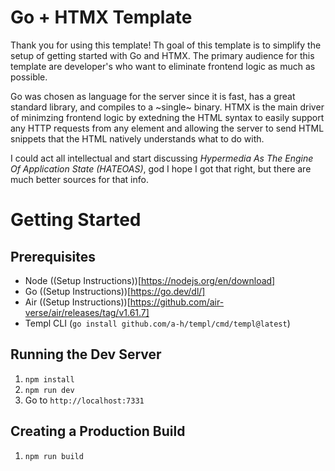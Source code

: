 # Go + HTMX Template

Thank you for using this template! Th goal of this template is to simplify the setup of getting started with Go and HTMX. The primary audience for this template are developer's who want to eliminate frontend logic as much as possible.

Go was chosen as language for the server since it is fast, has a great standard library, and compiles to a ~single~ binary. HTMX is the main driver of minimzing frontend logic by extedning the HTML syntax to easily support any HTTP requests from any element and allowing the server to send HTML snippets that the HTML natively understands what to do with.

I could act all intellectual and start discussing *Hypermedia As The Engine Of Application State (HATEOAS)*, god I hope I got that right, but there are much better sources for that info.

# Getting Started

## Prerequisites

- Node ((Setup Instructions))[https://nodejs.org/en/download]
- Go ((Setup Instructions))[https://go.dev/dl/]
- Air ((Setup Instructions))[https://github.com/air-verse/air/releases/tag/v1.61.7]
- Templ CLI (`go install github.com/a-h/templ/cmd/templ@latest`)

## Running the Dev Server

1. `npm install`
2. `npm run dev`
3. Go to `http://localhost:7331`

## Creating a Production Build

1. `npm run build`